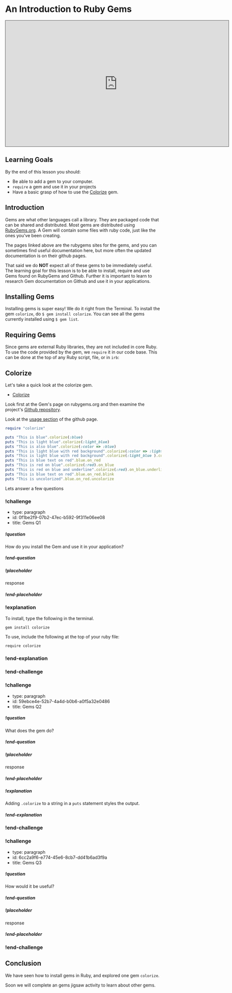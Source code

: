 # An Introduction to Ruby Gems

<iframe src="https://adaacademy.hosted.panopto.com/Panopto/Pages/Embed.aspx?pid=ab20318e-ae2a-444e-a899-ac30004b3499&autoplay=false&offerviewer=true&showtitle=true&showbrand=false&start=0&interactivity=all" height="405" width="720" style="border: 1px solid #464646;" allowfullscreen allow="autoplay"></iframe>

## Learning Goals
By the end of this lesson you should:
- Be able to add a gem to your computer.
- `require` a gem and use it in your projects
- Have a basic grasp of how to use the [Colorize](https://rubygems.org/gems/colorize) gem.

## Introduction
Gems are what other languages call a library. They are packaged code that can be shared and distributed. Most gems are distributed using [RubyGems.org](https://rubygems.org/). A Gem will contain some files with ruby code, just like the ones you've been creating.

The pages linked above are the rubygems sites for the gems, and you can sometimes find useful documentation here, but more often the updated documentation is on their github pages.

That said we do **NOT** expect all of these gems to be immediately useful.  The learning goal for this lesson is to be able to install, require and use Gems found on RubyGems and Github.  Further it is important to learn to research Gem documentation on Github and use it in your applications.  

## Installing Gems
Installing gems is super easy! We do it right from the Terminal. To install the gem `colorize`, do `$ gem install colorize`. You can see all the gems currently installed using `$ gem list`.

## Requiring Gems
Since gems are external Ruby libraries, they are not included in core Ruby. To use the code provided by the gem, we `require` it in our code base. This can be done at the top of any Ruby script, file, or in `irb`:

## Colorize
Let's take a quick look at the colorize gem.

- [Colorize](https://rubygems.org/gems/colorize)

Look first at the Gem's page on rubygems.org and then examine the project's [Github repository](https://github.com/fazibear/colorize).

Look at the [usage section](https://github.com/fazibear/colorize) of the github page.

```ruby
require "colorize"

puts "This is blue".colorize(:blue)
puts "This is light blue".colorize(:light_blue)
puts "This is also blue".colorize(:color => :blue)
puts "This is light blue with red background".colorize(:color => :light_blue, :background => :red)
puts "This is light blue with red background".colorize(:light_blue ).colorize( :background => :red)
puts "This is blue text on red".blue.on_red
puts "This is red on blue".colorize(:red).on_blue
puts "This is red on blue and underline".colorize(:red).on_blue.underline
puts "This is blue text on red".blue.on_red.blink
puts "This is uncolorized".blue.on_red.uncolorize
```

Lets answer a few questions  

<!-- >>>>>>>>>>>>>>>>>>>>>> BEGIN CHALLENGE >>>>>>>>>>>>>>>>>>>>>> -->
<!-- Replace everything in square brackets [] and remove brackets  -->

### !challenge

* type: paragraph
* id: 0f1be2f9-07b2-47ec-b592-9f311e06ee08
* title: Gems Q1
<!-- * points: [1] (optional, the number of points for scoring as a checkpoint) -->
<!-- * topics: [python, pandas] (optional the topics for analyzing points) -->

##### !question

How do you install the Gem and use it in your application?

##### !end-question

##### !placeholder

response

##### !end-placeholder

### !explanation

To install, type the following in the terminal. 
```bash
gem install colorize
```

To use, include the following at the top of your ruby file:
```
require colorize
```

### !end-explanation

### !end-challenge

<!-- ======================= END CHALLENGE ======================= -->

<!-- >>>>>>>>>>>>>>>>>>>>>> BEGIN CHALLENGE >>>>>>>>>>>>>>>>>>>>>> -->
<!-- Replace everything in square brackets [] and remove brackets  -->

### !challenge

* type: paragraph
* id: 59ebce4e-52b7-4a4d-b0b6-a0f5a32e0486
* title: Gems Q2
<!-- * points: [1] (optional, the number of points for scoring as a checkpoint) -->
<!-- * topics: [python, pandas] (optional the topics for analyzing points) -->

##### !question

What does the gem do?

##### !end-question

##### !placeholder

response

##### !end-placeholder

##### !explanation

Adding `.colorize` to a string in a `puts` statement styles the output.

##### !end-explanation

### !end-challenge

<!-- ======================= END CHALLENGE ======================= -->

<!-- >>>>>>>>>>>>>>>>>>>>>> BEGIN CHALLENGE >>>>>>>>>>>>>>>>>>>>>> -->
<!-- Replace everything in square brackets [] and remove brackets  -->

### !challenge

* type: paragraph
* id: 6cc2a9f6-e774-45e6-8cb7-dd41b6ad3f9a
* title: Gems Q3
<!-- * points: [1] (optional, the number of points for scoring as a checkpoint) -->
<!-- * topics: [python, pandas] (optional the topics for analyzing points) -->

##### !question

How would it be useful?

##### !end-question

##### !placeholder

response

##### !end-placeholder


### !end-challenge

<!-- ======================= END CHALLENGE ======================= -->

## Conclusion

We have seen how to install gems in Ruby, and explored one gem `colorize`.

Soon we will complete an gems jigsaw activity to learn about other gems. 
